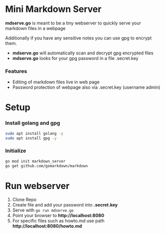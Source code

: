 # Mini Markdown Server
**mdserve.go** is meant to be a tiny webserver to quickly serve your markdown files in a webpage

Additionally if you have any sensitive notes you can use gpg to encrypt them. 
- **mdserve.go** will automatically scan and decrypt gpg encrypted files
- **mdserve.go** looks for your gpg password in a file .secret.key

### Features
- Editing of markdown files live in web page
- Password protection of webpage also via .secret.key (username admin)

# Setup

### Install golang and gpg
```bash
sudo apt install golang -y
sudo apt install gpg -y
```

### Initialize
```bash
go mod init markdown_server
go get github.com/gomarkdown/markdown
```

# Run webserver

1. Clone Repo
2. Create file and add your password into **.secret.key**
3. Serve with `go run mdserve.go`
4. Point your browser to **http://localhost:8080**
5. For specific files such as howto.md use path **http://localhost:8080/howto.md**


